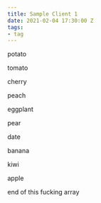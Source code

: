 ```yaml
---
title: Sample Client 1
date: 2021-02-04 17:30:00 Z
tags:
- tag
---
```


        
   
      

   potato 

   tomato                

 cherry

 peach                  

   eggplant 

pear

date

banana

                        
 



kiwi





apple



end of this fucking array